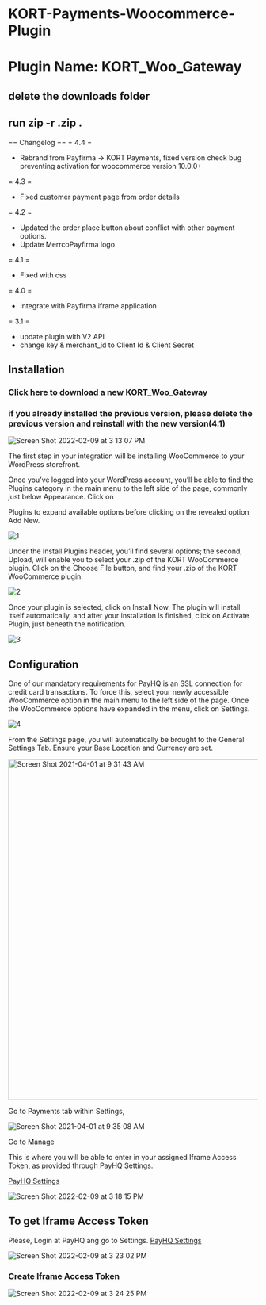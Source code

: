 # KORT-Payments-Woocommerce-Plugin

# Plugin Name: KORT_Woo_Gateway

## delete the downloads folder
## run zip -r <name you want to give>.zip .


== Changelog ==
= 4.4 =
* Rebrand from Payfirma -> KORT Payments, fixed version check bug preventing activation for woocommerce version 10.0.0+

= 4.3 =
* Fixed customer payment page from order details

= 4.2 = 
* Updated the order place button about conflict with other payment options.
* Update MerrcoPayfirma logo

= 4.1 = 
* Fixed with css 

= 4.0 = 
* Integrate with Payfirma iframe application 

= 3.1 = 
* update plugin with V2 API 
* change key & merchant_id to Client Id & Client Secret


## Installation

### [Click here to download a new KORT_Woo_Gateway](https://github.com/Payfirma/New_Payfirma_Woo_Gateway/blob/master/download/Payfirma_Woo_Gateway.zip)

### if you already installed the previous version, please delete the previous version and reinstall with the new version(4.1)


![Screen Shot 2022-02-09 at 3 13 07 PM](https://user-images.githubusercontent.com/67436452/153306571-5a356d01-5a67-4789-b195-eacb08c3f0b1.png)



The first step in your integration will be installing WooCommerce to your WordPress storefront.

Once you’ve logged into your WordPress account, you’ll be able to find the Plugins category in the main menu to the left side of the page, commonly just below Appearance. Click on

Plugins to expand available options before clicking on the revealed option
Add New.

![1](https://user-images.githubusercontent.com/67436452/113324599-282db580-92cc-11eb-8ddd-f895eda8fe55.png)


Under the Install Plugins header, you’ll find several options; the second, Upload, will enable you to select your .zip of the KORT WooCommerce plugin. Click on the Choose File button, and find your .zip of the KORT WooCommerce plugin.

![2](https://user-images.githubusercontent.com/67436452/113324873-7a6ed680-92cc-11eb-99a4-0ede994c18c2.png)

Once your plugin is selected, click on Install Now. The plugin will install itself automatically, and after your installation is finished, click on Activate Plugin, just beneath the notification.

![3](https://user-images.githubusercontent.com/67436452/113324927-8d81a680-92cc-11eb-8a3c-26c99740f3c1.png)


## Configuration

One of our mandatory requirements for PayHQ is an SSL connection for credit card transactions. To force this, select your newly accessible WooCommerce option in the main menu to the left side of the page. Once the WooCommerce options have expanded in the menu, click on Settings.

![4](https://user-images.githubusercontent.com/67436452/113325053-bb66eb00-92cc-11eb-83e5-6355fb225484.png)


From the Settings page, you will automatically be brought to the General Settings Tab. Ensure your Base Location and Currency are set.

<img width="688" alt="Screen Shot 2021-04-01 at 9 31 43 AM" src="https://user-images.githubusercontent.com/67436452/113325332-231d3600-92cd-11eb-8ff9-4149c5204af8.png">


Go to Payments tab within Settings,

![Screen Shot 2021-04-01 at 9 35 08 AM](https://user-images.githubusercontent.com/67436452/113325663-958e1600-92cd-11eb-937d-925813e497ec.png)


Go to Manage 

This is where you will be able to enter in your assigned Iframe Access Token, as provided through PayHQ Settings.

[PayHQ Settings](https://hq.payfirma.com/#/settings/hpp)

![Screen Shot 2022-02-09 at 3 18 15 PM](https://user-images.githubusercontent.com/67436452/153472764-1a6b8760-e63e-434b-ad2b-7437050e4f12.png)



## To get Iframe Access Token
Please, Login at PayHQ ang go to Settings.
[PayHQ Settings](https://hq.payfirma.com/#/settings/hpp)


![Screen Shot 2022-02-09 at 3 23 02 PM](https://user-images.githubusercontent.com/67436452/153307893-f063df7d-8459-42fd-876c-eb364c9fc489.png)



### Create Iframe Access Token

![Screen Shot 2022-02-09 at 3 24 25 PM](https://user-images.githubusercontent.com/67436452/153307684-87572649-d819-43fa-acab-19f53b6fb226.png)

